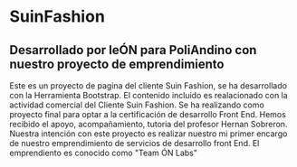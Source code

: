 # SuinFashion

## Desarrollado por leÓN para PoliAndino con nuestro proyecto de emprendimiento  

Este es un proyecto de pagina del cliente Suin Fashion, se ha desarrollado con la Herramienta Bootstrap. 
El contenido incluido es realacionado con la actividad comercial del Cliente Suin Fashion.
Se ha realizando como proyecto final para optar a la certificación de desarrollo Front End.
Hemos recibido el apoyo, acompañamiento, tutoria del profesor Hernan Sobreron.
Nuestra intención con este proyecto es realizar nuestro mi primer encargo de nuestro emprendimiento de servicios de desarrollo front End.
El emprendiento es conocido como "Team ÓN Labs"


 
